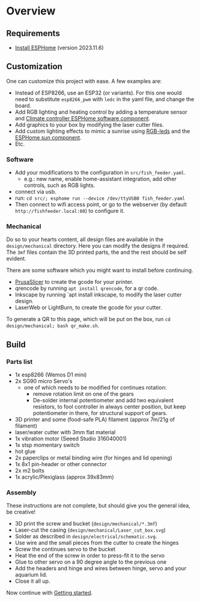 # Overview

## Requirements

- [Install ESPHome](https://www.esphome.io) (version 2023.11.6)

## Customization

One can customize this project with ease. A few examples are:

- Instead of ESP8266, use an ESP32 (or variants). For this one would need to substitute `esp8266_pwm` with `ledc` in the yaml file, and change the board.
- Add RGB lighting and heating control by adding a temperature sensor and [Climate controller ESPHome software component](https://esphome.io/components/climate/bang_bang).
- Add graphics to your box by modifying the laser cutter files.
- Add custom lighting effects to mimic a sunrise using [RGB-leds](https://esphome.io/components/light/rgb.html) and the [ESPHome sun component](https://esphome.io/components/sun.html).
- Etc.

### Software

- Add your modifications to the configuration in `src/fish_feeder.yaml`.
  - e.g.: new name, enable home-assistant integration, add other controls, such as RGB lights.
- connect via usb.
- run: `cd src/; esphome run --device /dev/ttyUSB0 fish_feeder.yaml `
- Then connect to wifi access point, or go to the webserver (by default `http://fishfeeder.local:80`) to configure it.

### Mechanical

Do so to your hearts content, all design files are available in the `design/mechanical` directory. Here you can modify the designs if required. The `3mf` files contain the 3D printed parts, the and the rest should be self evident.

There are some software which you might want to install before continuing.

- [PrusaSlicer](https://www.prusa3d.com/page/prusaslicer_424/) to create the gcode for your printer.
- qrencode by running `apt install qrencode`, for a qr code.
- Inkscape by running `apt install inkscape, to modify the laser cutter design.
- LaserWeb or LightBurn, to create the gcode for your cutter.

To generate a QR to this page, which will be put on the box, run `cd design/mechanical; bash qr_make.sh`.

## Build

### Parts list

- 1x esp8266 (Wemos D1 mini)
- 2x SG90 micro Servo's
  - one of which needs to be modified for continues rotation:
    - remove rotation limit on one of the gears
    - De-solder internal potentiometer and add two equivalent resistors, to fool controller in always center position, but keep potentiometer in there, for structural support of gears.
- 3D printer and some (food-safe PLA) filament (approx 7m/21g of filament)
- laser/water cutter with 3mm flat material
- 1x vibration motor (Seeed Studio 316040001)
- 1x stsp momentary switch
- hot glue
- 2x paperclips or metal binding wire (for hinges and lid opening)
- 1x 8x1 pin-header or other connector
- 2x m2 bolts
- 1x acrylic/Plexiglass (approx 39x83mm)

### Assembly

These instructions are not complete, but should give you the general idea, be creative!

- 3D print the screw and bucket (`design/mechanical/*.3mf`)
- Laser-cut the casing (`design/mechanical/Laser_cut_box.svg`)
- Solder as described in `design/electrical/schematic.svg`.
- Use wire and the small pieces from the cutter to create the hinges
- Screw the continues servo to the bucket
- Heat the end of the screw in order to press-fit it to the servo
- Glue to other servo on a 90 degree angle to the previous one
- Add the headers and hinge and wires between hinge, servo and your aquarium lid.
- Close it all up.

Now continue with [Getting started](getting-started.md).
